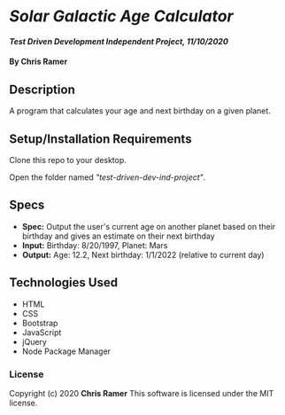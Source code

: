 # *Solar Galactic Age Calculator*

#### *Test Driven Development Independent Project, 11/10/2020*

#### By **Chris Ramer**

## Description

A program that calculates your age and next birthday on a given planet.

## Setup/Installation Requirements

Clone this repo to your desktop.

Open the folder named *"test-driven-dev-ind-project"*.

## Specs

* **Spec:** Output the user's current age on another planet based on their birthday and gives an estimate on their next birthday
* **Input:** Birthday: 8/20/1997, Planet: Mars
* **Output:** Age: 12.2, Next birthday: 1/1/2022 (relative to current day)

## Technologies Used

* HTML
* CSS
* Bootstrap
* JavaScript
* jQuery
* Node Package Manager

### License

Copyright (c) 2020 **Chris Ramer**
This software is licensed under the MIT license.